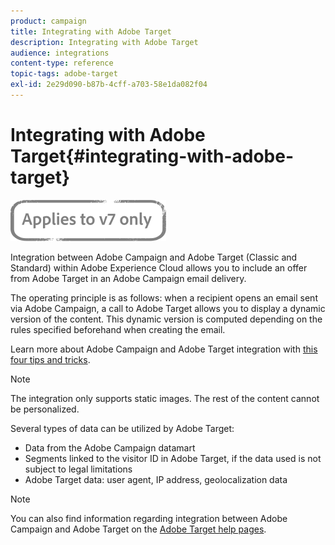```yaml
---
product: campaign
title: Integrating with Adobe Target
description: Integrating with Adobe Target
audience: integrations
content-type: reference
topic-tags: adobe-target
exl-id: 2e29d090-b87b-4cff-a703-58e1da082f04
---
```

# Integrating with Adobe Target{#integrating-with-adobe-target}

![](../../assets/v7-only.svg)

Integration between Adobe Campaign and Adobe Target (Classic and Standard) within Adobe Experience Cloud allows you to include an offer from Adobe Target in an Adobe Campaign email delivery.

The operating principle is as follows: when a recipient opens an email sent via Adobe Campaign, a call to Adobe Target allows you to display a dynamic version of the content. This dynamic version is computed depending on the rules specified beforehand when creating the email.

Learn more about Adobe Campaign and Adobe Target integration with [this four tips and tricks](https://www.adobe.com/content/dam/www/us/en/marketing/campaign/pdfs/Adobe_Campaign_for_Target_Tips_and_Tricks.pdf).
>[!NOTE]
>
>The integration only supports static images. The rest of the content cannot be personalized.

Several types of data can be utilized by Adobe Target:

* Data from the Adobe Campaign datamart
* Segments linked to the visitor ID in Adobe Target, if the data used is not subject to legal limitations
* Adobe Target data: user agent, IP address, geolocalization data

>[!NOTE]
>
>You can also find information regarding integration between Adobe Campaign and Adobe Target on the [Adobe Target help pages](https://experienceleague.adobe.com/docs/target/using/integrate/campaign-and-target.html).
